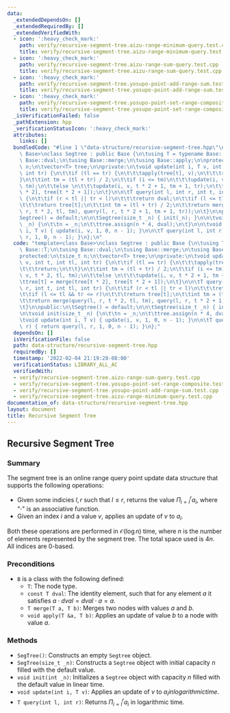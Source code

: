 ```yaml
---
data:
  _extendedDependsOn: []
  _extendedRequiredBy: []
  _extendedVerifiedWith:
  - icon: ':heavy_check_mark:'
    path: verify/recursive-segment-tree.aizu-range-minimum-query.test.cpp
    title: verify/recursive-segment-tree.aizu-range-minimum-query.test.cpp
  - icon: ':heavy_check_mark:'
    path: verify/recursive-segment-tree.aizu-range-sum-query.test.cpp
    title: verify/recursive-segment-tree.aizu-range-sum-query.test.cpp
  - icon: ':heavy_check_mark:'
    path: verify/recursive-segment-tree.yosupo-point-add-range-sum.test.cpp
    title: verify/recursive-segment-tree.yosupo-point-add-range-sum.test.cpp
  - icon: ':heavy_check_mark:'
    path: verify/recursive-segment-tree.yosupo-point-set-range-composite.test.cpp
    title: verify/recursive-segment-tree.yosupo-point-set-range-composite.test.cpp
  _isVerificationFailed: false
  _pathExtension: hpp
  _verificationStatusIcon: ':heavy_check_mark:'
  attributes:
    links: []
  bundledCode: "#line 1 \"data-structure/recursive-segment-tree.hpp\"\ntemplate<class\
    \ Base>\nclass Segtree : public Base {\n\tusing T = typename Base::T;\n\tusing\
    \ Base::dval;\n\tusing Base::merge;\n\tusing Base::apply;\n\nprotected:\n\tsize_t\
    \ n;\n\tvector<T> tree;\n\nprivate:\n\tvoid update(int i, T v, int t, int tl,\
    \ int tr) {\n\t\tif (tl == tr) {\n\t\t\tapply(tree[t], v);\n\t\t\treturn;\n\t\t\
    }\n\t\tint tm = (tl + tr) / 2;\n\t\tif (i <= tm)\n\t\t\tupdate(i, v, t * 2, tl,\
    \ tm);\n\t\telse \n\t\t\tupdate(i, v, t * 2 + 1, tm + 1, tr);\n\t\ttree[t] = merge(tree[t\
    \ * 2], tree[t * 2 + 1]);\n\t}\n\n\tT query(int l, int r, int t, int tl, int tr)\
    \ {\n\t\tif (r < tl || tr < l)\n\t\t\treturn dval;\n\t\tif (l <= tl && tr <= r)\n\
    \t\t\treturn tree[t];\n\t\tint tm = (tl + tr) / 2;\n\t\treturn merge(query(l,\
    \ r, t * 2, tl, tm), query(l, r, t * 2 + 1, tm + 1, tr));\n\t}\n\npublic:\n\t\
    Segtree() = default;\n\n\tSegtree(size_t _n) { init(_n); }\n\n\tvoid init(size_t\
    \ _n) {\n\t\tn = _n;\n\t\ttree.assign(n * 4, dval);\n\t}\n\n\tvoid update(int\
    \ i, T v) { update(i, v, 1, 0, n - 1); }\n\n\tT query(int l, int r) { return query(l,\
    \ r, 1, 0, n - 1); }\n};\n"
  code: "template<class Base>\nclass Segtree : public Base {\n\tusing T = typename\
    \ Base::T;\n\tusing Base::dval;\n\tusing Base::merge;\n\tusing Base::apply;\n\n\
    protected:\n\tsize_t n;\n\tvector<T> tree;\n\nprivate:\n\tvoid update(int i, T\
    \ v, int t, int tl, int tr) {\n\t\tif (tl == tr) {\n\t\t\tapply(tree[t], v);\n\
    \t\t\treturn;\n\t\t}\n\t\tint tm = (tl + tr) / 2;\n\t\tif (i <= tm)\n\t\t\tupdate(i,\
    \ v, t * 2, tl, tm);\n\t\telse \n\t\t\tupdate(i, v, t * 2 + 1, tm + 1, tr);\n\t\
    \ttree[t] = merge(tree[t * 2], tree[t * 2 + 1]);\n\t}\n\n\tT query(int l, int\
    \ r, int t, int tl, int tr) {\n\t\tif (r < tl || tr < l)\n\t\t\treturn dval;\n\
    \t\tif (l <= tl && tr <= r)\n\t\t\treturn tree[t];\n\t\tint tm = (tl + tr) / 2;\n\
    \t\treturn merge(query(l, r, t * 2, tl, tm), query(l, r, t * 2 + 1, tm + 1, tr));\n\
    \t}\n\npublic:\n\tSegtree() = default;\n\n\tSegtree(size_t _n) { init(_n); }\n\
    \n\tvoid init(size_t _n) {\n\t\tn = _n;\n\t\ttree.assign(n * 4, dval);\n\t}\n\n\
    \tvoid update(int i, T v) { update(i, v, 1, 0, n - 1); }\n\n\tT query(int l, int\
    \ r) { return query(l, r, 1, 0, n - 1); }\n};"
  dependsOn: []
  isVerificationFile: false
  path: data-structure/recursive-segment-tree.hpp
  requiredBy: []
  timestamp: '2022-02-04 21:19:28-08:00'
  verificationStatus: LIBRARY_ALL_AC
  verifiedWith:
  - verify/recursive-segment-tree.aizu-range-sum-query.test.cpp
  - verify/recursive-segment-tree.yosupo-point-set-range-composite.test.cpp
  - verify/recursive-segment-tree.yosupo-point-add-range-sum.test.cpp
  - verify/recursive-segment-tree.aizu-range-minimum-query.test.cpp
documentation_of: data-structure/recursive-segment-tree.hpp
layout: document
title: Recursive Segment Tree
---
```


## Recursive Segment Tree

### Summary

The segment tree is an online range query point update data structure that supports the following operations:
- Given some indicies $l, r$ such that $l \leq r$, returns the value $\Pi_{i = l}^r a_i$, where "$\cdot$" is an associative function.
- Given an index $i$ and a value $v$, applies an update of $v$ to $a_i$. 

Both these operations are performed in $\mathcal{O}(\log n)$ time, where $n$ is the number of elements represented by the segment tree. The total space used is $4n$. All indices are 0-based. 

### Preconditions

- `B` is a class with the following defined:
  - `T`: The node type.
  - `const T dval`: The identity element, such that for any element $a$ it satisfies $a \cdot dval = dval \cdot a = a$.
  - `T merge(T a, T b)`: Merges two nodes with values $a$ and $b$. 
  - `void apply(T &a, T b)`: Applies an update of value $b$ to a node with value $a$. 

### Methods

- `SegTree()`: Constructs an empty `Segtree` object.
- `SegTree(size_t _n)`: Constructs a `Segtree` object with initial capacity $n$ filled with the default value.
- `void init(int _n)`: Initializes a `Segtree` object with capacity $n$ filled with the default value in linear time. 
- `void update(int i, T v)`: Applies an update of $v$ to $a_i in logarithmic time$. 
- `T query(int l, int r)`: Returns $\Pi_{i = l}^r a_i$ in logarithmic time. 